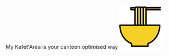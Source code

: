   My Kafet'Area is your canteen optimised way 
  ![](https://github.com/Sbeaubrundiant/My-Kafet-Area/blob/master/Ref/image/MKALogonew.png)

